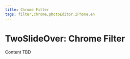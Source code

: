```yaml
---
title: Chrome Filter
tags: filter,chrome,photoEditor,iPhone,en
---
```


# TwoSlideOver: Chrome Filter

Content TBD
